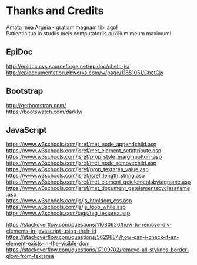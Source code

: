 # Thanks and Credits

Amata mea Argeia - gratiam magnam tibi ago!  
Patientia tua in studiis meis computatoriis auxilium meum maximum!  

## EpiDoc

http://epidoc.cvs.sourceforge.net/epidoc/chetc-js/  
http://epidocumentation.pbworks.com/w/page/11681051/ChetCjs  

## Bootstrap

http://getbootstrap.com/  
https://bootswatch.com/darkly/  

## JavaScript

https://www.w3schools.com/jsref/met_node_appendchild.asp  
https://www.w3schools.com/jsref/met_element_setattribute.asp  
https://www.w3schools.com/jsref/prop_style_marginbottom.asp  
https://www.w3schools.com/jsref/met_node_removechild.asp  
https://www.w3schools.com/jsref/prop_textarea_value.asp  
https://www.w3schools.com/jsref/jsref_length_string.asp  
https://www.w3schools.com/jsref/met_element_getelementsbytagname.asp  
https://www.w3schools.com/jsref/met_document_getelementsbyclassname.asp  
https://www.w3schools.com/js/js_htmldom_css.asp  
https://www.w3schools.com/js/js_loop_while.asp  
https://www.w3schools.com/tags/tag_textarea.asp  

https://stackoverflow.com/questions/11080620/how-to-remove-div-elements-in-javascript-using-their-id  
https://stackoverflow.com/questions/5629684/how-can-i-check-if-an-element-exists-in-the-visible-dom  
https://stackoverflow.com/questions/17109702/remove-all-stylings-border-glow-from-textarea  
